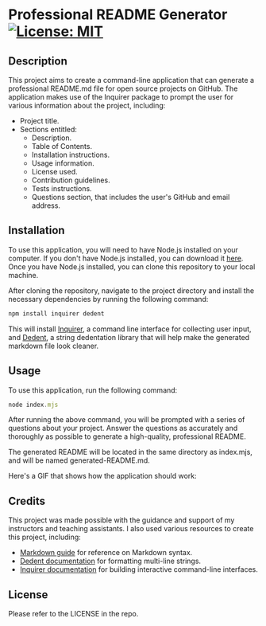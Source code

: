 # Professional README Generator [![License: MIT](https://img.shields.io/badge/License-MIT-yellow.svg)](https://opensource.org/licenses/MIT)

## Description
This project aims to create a command-line application that can generate a professional README.md file for open source projects on GitHub. The application makes use of the Inquirer package to prompt the user for various information about the project, including:

* Project title.
* Sections entitled:
    * Description.
    * Table of Contents.
    * Installation instructions.
    * Usage information.
    * License used.
    * Contribution guidelines.
    * Tests instructions.
    * Questions section, that includes the user's GitHub and email address.

## Installation
To use this application, you will need to have Node.js installed on your computer. If you don't have Node.js installed, you can download it [here](https://nodejs.org/en/download/).
Once you have Node.js installed, you can clone this repository to your local machine.

After cloning the repository, navigate to the project directory and install the necessary dependencies by running the following command:

```javascript
npm install inquirer dedent
```

This will install [Inquirer](https://www.npmjs.com/package/inquirer), a command line interface for collecting user input, and [Dedent](https://www.npmjs.com/package/dedent), a string dedentation library that will help make the generated markdown file look cleaner.

## Usage
To use this application, run the following command:

```javascript
node index.mjs
```

After running the above command, you will be prompted with a series of questions about your project. Answer the questions as accurately and thoroughly as possible to generate a high-quality, professional README.

The generated README will be located in the same directory as index.mjs, and will be named generated-README.md.

Here's a GIF that shows how the application should work:

## Credits
This project was made possible with the guidance and support of my instructors and teaching assistants. I also used various resources to create this project, including:

* [Markdown guide](https://www.markdownguide.org/basic-syntax/) for reference on Markdown syntax.
* [Dedent documentation](https://www.npmjs.com/package/dedent?activeTab=readme) for formatting multi-line strings.
* [Inquirer documentation](https://www.npmjs.com/package/inquirer#documentation) for building interactive command-line interfaces.

## License
Please refer to the LICENSE in the repo.